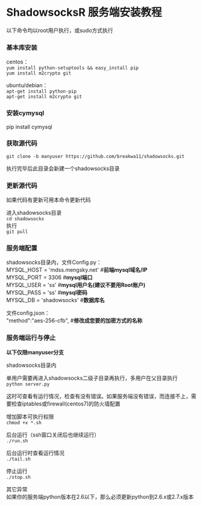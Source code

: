 # ShadowsocksR 服务端安装教程 #

以下命令均以root用户执行，或sudo方式执行

### 基本库安装 ###
centos：  
`yum install python-setuptools && easy_install pip`  
`yum install m2crypto git`

ubuntu/debian：  
`apt-get install python-pip`  
`apt-get install m2crypto git`

### 安装cymysql ###
pip install cymysql

### 获取源代码 ###
`git clone -b manyuser https://github.com/breakwa11/shadowsocks.git`

执行完毕后此目录会新建一个shadowsocks目录

### 更新源代码 ###
如果代码有更新可用本命令更新代码

进入shadowsocks目录  
`cd shadowsocks`  
执行  
`git pull`

### 服务端配置 ###
shadowsocks目录内，文件Config.py：  
MYSQL\_HOST = 'mdss.mengsky.net' #**前端mysql域名/IP**  
MYSQL\_PORT = 3306    #**mysql端口**  
MYSQL\_USER = 'ss'    #**mysql用户名(建议不要用Root账户)**  
MYSQL\_PASS = 'ss'    #**mysql密码**  
MYSQL\_DB = 'shadowsocks'    #**数据库名**  

文件config.json：  
"method":"aes-256-cfb",    #**修改成您要的加密方式的名称**

### 服务端运行与停止 ###
**以下仅限manyuser分支**

shadowsocks目录内  

单用户需要再进入shadowsocks二级子目录再执行，多用户在父目录执行  
`python server.py`

这时可查看有运行情况，检查有没有错误。如果服务端没有错误，而连接不上，需要检查iptables或firewall(centos7)的防火墙配置

增加脚本可执行权限  
`chmod +x *.sh`

后台运行（ssh窗口关闭后也继续运行）  
`./run.sh`

后台运行时查看运行情况  
`./tail.sh`

停止运行  
`./stop.sh`

其它异常  
如果你的服务端python版本在2.6以下，那么必须更新python到2.6.x或2.7.x版本